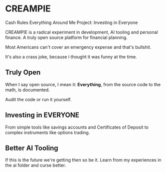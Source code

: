 # CREAMPIE

Cash Rules Everything Around Me Project: Investing in Everyone

CREAMPIE is a radical experiment in development, AI tooling and personal finance. A truly open source platform for financial planning.

Most Americans can't cover an emergency expense and that's bullshit.

It's also a crass joke, because i thought it was funny at the time.

## Truly Open

When I say open source, I mean it: **Everything**, from the source code to the math, is documented.

Audit the code or run it yourself.

## Investing in EVERYONE

From simple tools like savings accounts and Certificates of Deposit to complex instruments like options trading.

## Better AI Tooling

If this is the future we're getting then so be it. Learn from my experiences in the ai folder and curse better.
